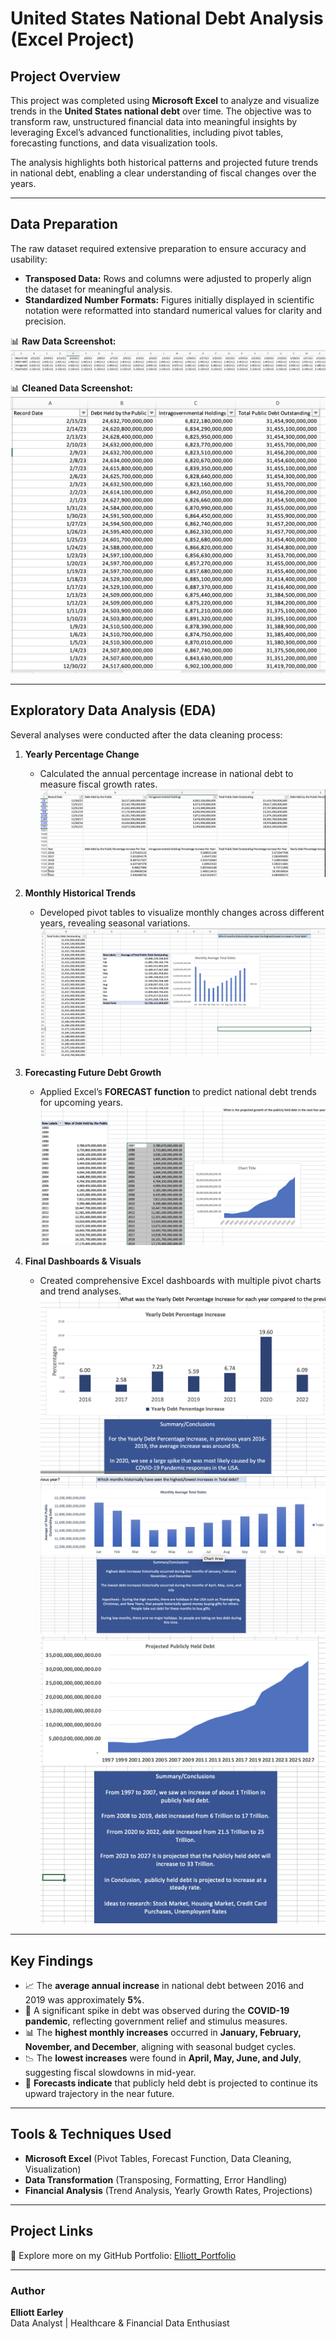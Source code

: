 # United States National Debt Analysis (Excel Project)

## Project Overview
This project was completed using **Microsoft Excel** to analyze and visualize trends in the **United States national debt** over time. The objective was to transform raw, unstructured financial data into meaningful insights by leveraging Excel’s advanced functionalities, including pivot tables, forecasting functions, and data visualization tools.  

The analysis highlights both historical patterns and projected future trends in national debt, enabling a clear understanding of fiscal changes over the years.  

---

## Data Preparation
The raw dataset required extensive preparation to ensure accuracy and usability:  

- **Transposed Data:** Rows and columns were adjusted to properly align the dataset for meaningful analysis.  
- **Standardized Number Formats:** Figures initially displayed in scientific notation were reformatted into standard numerical values for clarity and precision.  

📊 **Raw Data Screenshot:**  
![Raw Data](https://github.com/curlyeje/Elliott_Portfolio/blob/cf69231ed4aa66496756240cc5c3bfc911e5e4d6/US%20Debt%20Excel%20Project/Raw%20Data.png)

📊 **Cleaned Data Screenshot:**  
![Cleaned Data](https://github.com/curlyeje/Elliott_Portfolio/blob/31112b6a1ff61cdbc470365e69c1b1b167d48b1b/US%20Debt%20Excel%20Project/Cleaned%20Data.png)

---

## Exploratory Data Analysis (EDA)
Several analyses were conducted after the data cleaning process:  

1. **Yearly Percentage Change**  
   - Calculated the annual percentage increase in national debt to measure fiscal growth rates.  
   ![Yearly Percentage Change](https://github.com/curlyeje/Elliott_Portfolio/blob/2c1cdd7d13f894b680949a21f0df2be9450bb593/US%20Debt%20Excel%20Project/Yearly%20Percentage%20Change.png)

2. **Monthly Historical Trends**  
   - Developed pivot tables to visualize monthly changes across different years, revealing seasonal variations.  
   ![Monthly Historicals](https://github.com/curlyeje/Elliott_Portfolio/blob/504b648df25b79ae36ea63a0c33f95f89c439336/US%20Debt%20Excel%20Project/Monthly%20Historicals.png)

3. **Forecasting Future Debt Growth**  
   - Applied Excel’s **FORECAST function** to predict national debt trends for upcoming years.  
   ![Projected Growth](https://github.com/curlyeje/Elliott_Portfolio/blob/0a62ba2ce3d621d7a800ee48a8763e38e0f6059f/US%20Debt%20Excel%20Project/Projected%20Growth.png)

4. **Final Dashboards & Visuals**  
   - Created comprehensive Excel dashboards with multiple pivot charts and trend analyses.  
   ![Final Outputs 1](https://github.com/curlyeje/Elliott_Portfolio/blob/f33b789b8661f3c2ba9c4617000da47103c030d9/US%20Debt%20Excel%20Project/Final%20Outputs-1.png)  
   ![Final Outputs 2](https://github.com/curlyeje/Elliott_Portfolio/blob/f5435aa8b35a7d299a071a3f9fa1038416ea7241/US%20Debt%20Excel%20Project/Final%20Outputs-2.png)  
   ![Final Outputs 3](https://github.com/curlyeje/Elliott_Portfolio/blob/14f1787dfed7443dc071fbee9ae9345c3478e280/US%20Debt%20Excel%20Project/Final%20Outputs-3.png)  

---

## Key Findings
- 📈 The **average annual increase** in national debt between 2016 and 2019 was approximately **5%**.  
- 🦠 A significant spike in debt was observed during the **COVID-19 pandemic**, reflecting government relief and stimulus measures.  
- 📊 The **highest monthly increases** occurred in **January, February, November, and December**, aligning with seasonal budget cycles.  
- 📉 The **lowest increases** were found in **April, May, June, and July**, suggesting fiscal slowdowns in mid-year.  
- 🔮 **Forecasts indicate** that publicly held debt is projected to continue its upward trajectory in the near future.  

---

## Tools & Techniques Used
- **Microsoft Excel** (Pivot Tables, Forecast Function, Data Cleaning, Visualization)  
- **Data Transformation** (Transposing, Formatting, Error Handling)  
- **Financial Analysis** (Trend Analysis, Yearly Growth Rates, Projections)  

---

## Project Links
📂 Explore more on my GitHub Portfolio: [Elliott_Portfolio](https://github.com/curlyeje/Elliott_Portfolio)  

---

### Author
**Elliott Earley**  
Data Analyst | Healthcare & Financial Data Enthusiast  
